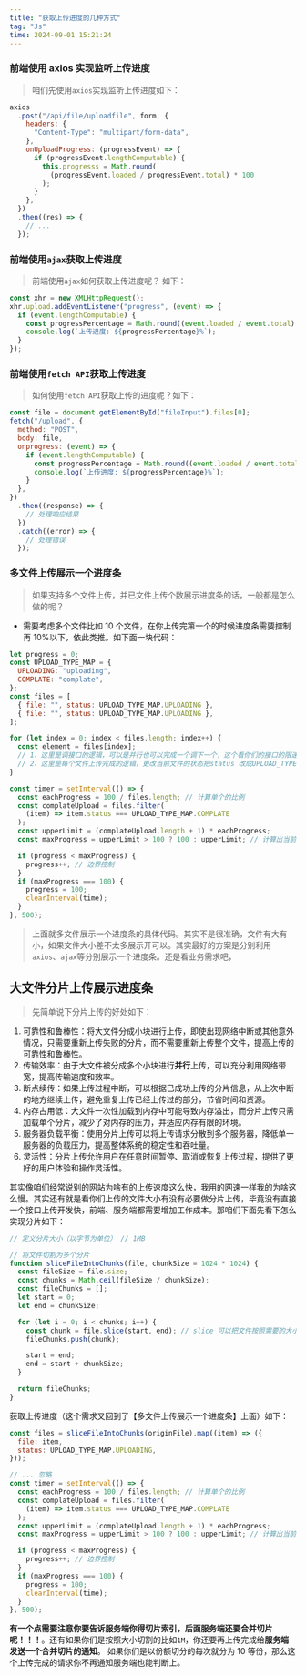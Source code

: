 ```yaml
---
title: "获取上传进度的几种方式"
tag: "Js"
time: 2024-09-01 15:21:24
---
```


### 前端使用 axios 实现监听上传进度

> 咱们先使用`axios`实现监听上传进度如下：

```js
axios
  .post("/api/file/uploadfile", form, {
    headers: {
      "Content-Type": "multipart/form-data",
    },
    onUploadProgress: (progressEvent) => {
      if (progressEvent.lengthComputable) {
        this.progresss = Math.round(
          (progressEvent.loaded / progressEvent.total) * 100
        );
      }
    },
  })
  .then((res) => {
    // ...
  });
```

### 前端使用`ajax`获取上传进度

> 前端使用`ajax`如何获取上传进度呢？ 如下：

```js
const xhr = new XMLHttpRequest();
xhr.upload.addEventListener("progress", (event) => {
  if (event.lengthComputable) {
    const progressPercentage = Math.round((event.loaded / event.total) * 100);
    console.log(`上传进度: ${progressPercentage}%`);
  }
});
```

### 前端使用`fetch API`获取上传进度

> 如何使用`fetch API`获取上传的进度呢？如下：

```js
const file = document.getElementById("fileInput").files[0];
fetch("/upload", {
  method: "POST",
  body: file,
  onprogress: (event) => {
    if (event.lengthComputable) {
      const progressPercentage = Math.round((event.loaded / event.total) * 100);
      console.log(`上传进度: ${progressPercentage}%`);
    }
  },
})
  .then((response) => {
    // 处理响应结果
  })
  .catch((error) => {
    // 处理错误
  });
```

### 多文件上传展示一个进度条

> 如果支持多个文件上传，并已文件上传个数展示进度条的话，一般都是怎么做的呢？

- 需要考虑多个文件比如 10 个文件，在你上传完第一个的时候进度条需要控制再 10%以下，依此类推。如下面一块代码：

```js
let progress = 0;
const UPLOAD_TYPE_MAP = {
  UPLOADING: "uploading",
  COMPLATE: "complate",
};
const files = [
  { file: "", status: UPLOAD_TYPE_MAP.UPLOADING },
  { file: "", status: UPLOAD_TYPE_MAP.UPLOADING },
];

for (let index = 0; index < files.length; index++) {
  const element = files[index];
  // 1、这里是调接口的逻辑，可以是并行也可以完成一个调下一个，这个看你们的接口的限速吧，我就按照并行做了。
  // 2、这里是每个文件上传完成的逻辑，更改当前文件的状态把status 改成UPLOAD_TYPE_MAP.COMPLATE
}

const timer = setInterval(() => {
  const eachProgress = 100 / files.length; // 计算单个的比例
  const complateUpload = files.filter(
    (item) => item.status === UPLOAD_TYPE_MAP.COMPLATE
  );
  const upperLimit = (complateUpload.length + 1) * eachProgress;
  const maxProgress = upperLimit > 100 ? 100 : upperLimit; // 计算出当前最大进度

  if (progress < maxProgress) {
    progress++; // 边界控制
  }
  if (maxProgress === 100) {
    progress = 100;
    clearInterval(time);
  }
}, 500);
```

> 上面就多文件展示一个进度条的具体代码。其实不是很准确，文件有大有小，如果文件大小差不太多展示开可以。其实最好的方案是分别利用`axios`、`ajax`等分别展示一个进度条。还是看业务需求吧，

## 大文件分片上传展示进度条

> 先简单说下分片上传的好处如下：

1. 可靠性和鲁棒性：将大文件分成小块进行上传，即使出现网络中断或其他意外情况，只需要重新上传失败的分片，而不需要重新上传整个文件，提高上传的可靠性和鲁棒性。
2. 传输效率：由于大文件被分成多个小块进行**并行**上传，可以充分利用网络带宽，提高传输速度和效率。
3. 断点续传：如果上传过程中断，可以根据已成功上传的分片信息，从上次中断的地方继续上传，避免重复上传已经上传过的部分，节省时间和资源。
4. 内存占用低：大文件一次性加载到内存中可能导致内存溢出，而分片上传只需加载单个分片，减少了对内存的压力，并适应内存有限的环境。
5. 服务器负载平衡：使用分片上传可以将上传请求分散到多个服务器，降低单一服务器的负载压力，提高整体系统的稳定性和吞吐量。
6. 灵活性：分片上传允许用户在任意时间暂停、取消或恢复上传过程，提供了更好的用户体验和操作灵活性。

其实像咱们经常说别的网站为啥有的上传速度这么快，我用的网速一样我的为啥这么慢。其实还有就是看你们上传的文件大小有没有必要做分片上传，毕竟没有直接一个接口上传开发快，前端、服务端都需要增加工作成本。那咱们下面先看下怎么实现分片如下：

```js
// 定义分片大小（以字节为单位） // 1MB

// 将文件切割为多个分片
function sliceFileIntoChunks(file, chunkSize = 1024 * 1024) {
  const fileSize = file.size;
  const chunks = Math.ceil(fileSize / chunkSize);
  const fileChunks = [];
  let start = 0;
  let end = chunkSize;

  for (let i = 0; i < chunks; i++) {
    const chunk = file.slice(start, end); // slice 可以把文件按照需要的大小分割
    fileChunks.push(chunk);

    start = end;
    end = start + chunkSize;
  }

  return fileChunks;
}
```

获取上传进度（这个需求又回到了【多文件上传展示一个进度条】上面）如下：

```js
const files = sliceFileIntoChunks(originFile).map((item) => ({
  file: item,
  status: UPLOAD_TYPE_MAP.UPLOADING,
}));

// ... 忽略
const timer = setInterval(() => {
  const eachProgress = 100 / files.length; // 计算单个的比例
  const complateUpload = files.filter(
    (item) => item.status === UPLOAD_TYPE_MAP.COMPLATE
  );
  const upperLimit = (complateUpload.length + 1) * eachProgress;
  const maxProgress = upperLimit > 100 ? 100 : upperLimit; // 计算出当前最大进度

  if (progress < maxProgress) {
    progress++; // 边界控制
  }
  if (maxProgress === 100) {
    progress = 100;
    clearInterval(time);
  }
}, 500);
```

**有一个点需要注意你要告诉服务端你得切片索引，后面服务端还要合并切片呢！！！**。还有如果你们是按照大小切割的比如`1M`，你还要再上传完成给**服务端发送一个合并切片的通知**。 如果你们是以份额切分的每次就分为 10 等份，那么这个上传完成的请求你不再通知服务端也能判断上。
